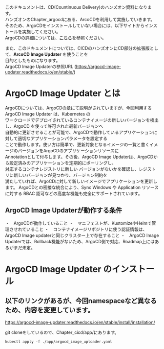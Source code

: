 このドキュメントは、CD(Countinuous Delivery)のハンズオン資料になります。  
ハンズオンのChapter_argocdにある、ArcoCDを利用して実施していきます。  
そのため、ArgoCDをインストールしていない場合には、以下サイトからインストールを実施してください。  
ArgoCDの詳細については、[こちら](https://github.com/cloudnativedaysjp/cnd-handson/blob/main/chapter_argocd/README_webui.md)を参照ください。  

また、このドキュメントについては、CICDのハンズオンにCD部分の拡張版として、<B>ArcoCD Image Updater</B> を使うことを  
目的としたものになります。  
ArgoCD Image Updaterの参照URL (https://argocd-image-updater.readthedocs.io/en/stable/)

# ArgoCD Image Updater とは

ArgoCDについては、ArgoCDの章にて説明がされていますが、今回利用する ArgoCD Image Updater は、Kubernetes の  
ワークロードでデプロイされているコンテナイメージの新しいバージョンを検出し、ArgoCD を使って許可された最新バージョンへ  
自動的に更新させることが可能で、ArgoCDで動作しているアプリケーションに対して適切なアプリケーションパラメータを設定する  
ことで動作します。使い方は簡単で、更新対象となるイメージの一覧と書くイメージのバージョンをArgoCDのアプリケーションリソースに  
Annotationとして付与します。その後、ArgoCD Image Updaterは、ArgoCDから設定済みのアプリケーションを定期的にポーリングし、  
対応するコンテナレジストリに新しい    バージョンがないかを確認し、レジストリに新しいバージョンが見つかり、バージョン制約を  
満たしていれば、ArgoCDに対して新しいイメージでアプリケーションを更新します。 
ArgoCDとの密接な統合により、Sync Windows や Application リソースに対する RBAC 認可などの高度な機能も完全にサポートされています。  

## ArgoCD Image Updaterが動作する条件
・　ArgoCDが動作していること
・　マニフェストが、KustomizeやHelmで管理させれていること
・　コンテナイメージリポジトリに使う認証情報は、ArgoCD Image updaterと同じクラスター上で存在すること
・　ArgoCD Image Updaterでは、Rollback機能がないため、ArgoCD側で対応、Roadmap上にはあるがまだ未定。


# ArgoCD Image Updater のインストール
## 以下のリンクがあるが、今回namespaceなど異なるため、内容を変更しています。
https://argocd-image-updater.readthedocs.io/en/stable/install/installation/

git cloneをしているので、Chapter_cicd/app/にあります。
```
kubectl apply -f ./app/argocd_image_uploader.yaml
```


